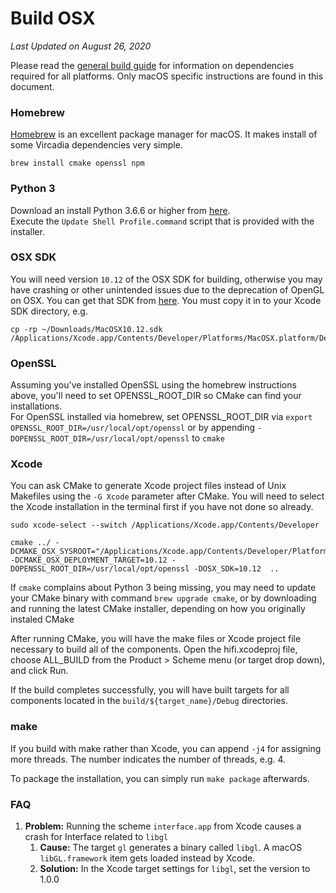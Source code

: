 # Build OSX

*Last Updated on August 26, 2020*

Please read the [general build guide](BUILD.md) for information on dependencies required for all platforms. Only macOS specific instructions are found in this document.

### Homebrew

[Homebrew](https://brew.sh/) is an excellent package manager for macOS. It makes install of some Vircadia dependencies very simple.

    brew install cmake openssl npm

### Python 3

Download an install Python 3.6.6 or higher from [here](https://www.python.org/downloads/).  
Execute the `Update Shell Profile.command` script that is provided with the installer.

### OSX SDK

You will need version `10.12` of the OSX SDK for building, otherwise you may have crashing or other unintended issues due to the deprecation of OpenGL on OSX. You can get that SDK from [here](https://github.com/phracker/MacOSX-SDKs). You must copy it in to your Xcode SDK directory, e.g.

    cp -rp ~/Downloads/MacOSX10.12.sdk /Applications/Xcode.app/Contents/Developer/Platforms/MacOSX.platform/Developer/SDKs/

### OpenSSL

Assuming you've installed OpenSSL using the homebrew instructions above, you'll need to set OPENSSL_ROOT_DIR so CMake can find your installations.  
For OpenSSL installed via homebrew, set OPENSSL_ROOT_DIR via
    `export OPENSSL_ROOT_DIR=/usr/local/opt/openssl`
    or by appending `-DOPENSSL_ROOT_DIR=/usr/local/opt/openssl` to `cmake`

### Xcode

You can ask CMake to generate Xcode project files instead of Unix Makefiles using the `-G Xcode` parameter after CMake. You will need to select the Xcode installation in the terminal first if you have not done so already.
    
    sudo xcode-select --switch /Applications/Xcode.app/Contents/Developer
    
    cmake ../ -DCMAKE_OSX_SYSROOT="/Applications/Xcode.app/Contents/Developer/Platforms/MacOSX.platform/Developer/SDKs/MacOSX10.12.sdk" -DCMAKE_OSX_DEPLOYMENT_TARGET=10.12 -DOPENSSL_ROOT_DIR=/usr/local/opt/openssl -DOSX_SDK=10.12  ..

If `cmake` complains about Python 3 being missing, you may need to update your CMake binary with command `brew upgrade cmake`, or by downloading and running the latest CMake installer, depending on how you originally instaled CMake 

After running CMake, you will have the make files or Xcode project file necessary to build all of the components. Open the hifi.xcodeproj file, choose ALL_BUILD from the Product > Scheme menu (or target drop down), and click Run.

If the build completes successfully, you will have built targets for all components located in the `build/${target_name}/Debug` directories.

### make

If you build with make rather than Xcode, you can append `-j4` for assigning more threads. The number indicates the number of threads, e.g. 4.

To package the installation, you can simply run `make package` afterwards.

### FAQ

1. **Problem:** Running the scheme `interface.app` from Xcode causes a crash for Interface related to `libgl`
    1. **Cause:** The target `gl` generates a binary called `libgl`. A macOS `libGL.framework` item gets loaded instead by Xcode. 
    1. **Solution:** In the Xcode target settings for `libgl`, set the version to 1.0.0

